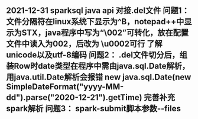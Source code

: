 2021-12-31
sparksql java api 对接.del文件
问题1：
    文件分隔符在linux系统下显示为^B，notepad++中显示为STX，java程序中写为“\002”可转化，放在配置文件中读入为002，后改为
    \u0002可行
    了解unicode以及utf-8编码
问题2：
    .del文件切分后，组装Row时date类型在程序中需由java.sql.Date解析，用java.util.Date解析会报错
        new java.sql.Date(new SimpleDateFormat("yyyy-MM-dd").parse("2020-12-21").getTime)
    完善补充spark解析
问题3：
    spark-submit脚本参数--files
----------------------------------------------------------------------------------------------------------